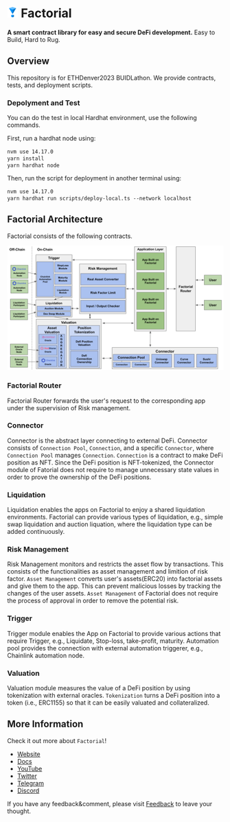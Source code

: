 # <img src="./image/factorial_logo_mark.svg" alt="Factorial" height="25px"> **Factorial**

**A smart contract library for easy and secure DeFi development.**
Easy to Build, Hard to Rug.

## Overview

This repository is for ETHDenver2023 BUIDLathon.
We provide contracts, tests, and deployment scripts.

### Depolyment and Test

You can do the test in local Hardhat environment, use the following commands.

First, run a hardhat node using:

```shell
nvm use 14.17.0
yarn install
yarn hardhat node
```

Then, run the script for deployment in another terminal using:

```shell
nvm use 14.17.0
yarn hardhat run scripts/deploy-local.ts --network localhost
```

## Factorial Architecture

Factorial consists of the following contracts.

![Factorial Architecture](./image/factorial-architecture.png)

### Factorial Router

Factorial Router forwards the user's request to the corresponding app under the supervision of Risk management.

### Connector

Connector is the abstract layer connecting to external DeFi.
Connector consists of `Connection Pool`, `Connection`, and a specific `Connector`, where `Connection Pool` manages `Connection`.
`Connection` is a contract to make DeFi position as NFT.
Since the DeFi position is NFT-tokenized, the Connector module of Fatorial does not require to manage unnecessary state values in order to prove the ownership of the DeFi positions.

### Liquidation

Liquidation enables the apps on Factorial to enjoy a shared liquidation environments.
Factorial can provide various types of liquidation, e.g., simple swap liquidation and auction liquation, where the liquidation type can be added continuously.

### Risk Management

Risk Management monitors and restricts the asset flow by transactions.
This consists of the functionalities as asset management and limition of risk factor.
`Asset Management` converts user's assets(ERC20) into factorial assets and give them to the app.
This can prevent malicious losses by tracking the changes of the user assets.
`Asset Management` of Factorial does not require the process of approval in order to remove the potential risk.

### Trigger

Trigger module enables the App on Factorial to provide various actions that require Trigger, e.g., Liquidate, Stop-loss, take-profit, maturity.
Automation pool provides the connection with external automation triggerer, e.g., Chainlink automation node.

### Valuation

Valuation module measures the value of a DeFi position by using tokenization with external oracles.
`Tokenization` turns a DeFi position into a token (i.e., ERC1155) so that it can be easily valuated and collateralized.


## More Information

Check it out more about `Factorial`!

- [Website](https://factorial-1.gitbook.io/factorial) 
- [Docs](https://factorial-1.gitbook.io/factorial)
- [YouTube](https://www.youtube.com/channel/UC8s9PaQbGHehm5dtU_sOJdQ)
- [Twitter](https://twitter.com/FactorialFi)
- [Telegram](https://t.me/factorialfi)
- [Discord](https://discord.gg/zggTQdDtZM)

If you have any feedback&comment, please visit [Feedback](https://airtable.com/shrI1qTxflZLGLmMK) to leave your thought.
